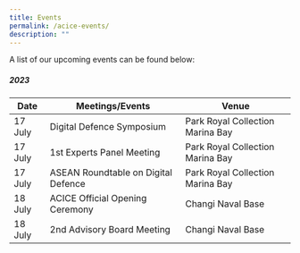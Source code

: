 ```yaml
---
title: Events
permalink: /acice-events/
description: ""
---
```

A list of our upcoming events can be found below:
##### **2023**

| Date | Meetings/Events | Venue |
| -------- | -------- | -------- |
|17 July | Digital Defence Symposium | Park Royal Collection Marina Bay |
|17 July | 1st Experts Panel Meeting | Park Royal Collection Marina Bay |
|17 July | ASEAN Roundtable on Digital Defence | Park Royal Collection Marina Bay |
|18 July | ACICE Official Opening Ceremony | Changi Naval Base |
|18 July | 2nd Advisory Board Meeting | Changi Naval Base |